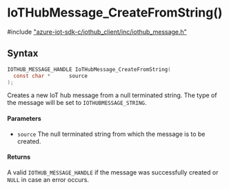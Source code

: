 # IoTHubMessage_CreateFromString()

\#include ["azure-iot-sdk-c/iothub_client/inc/iothub_message.h"](../iot-c-ref-iothub-message-h.md)  

## Syntax

```C
IOTHUB_MESSAGE_HANDLE IoTHubMessage_CreateFromString(
  const char *  	source
);

```

Creates a new IoT hub message from a null terminated string. The type of the message will be set to `IOTHUBMESSAGE_STRING`.

#### Parameters
* `source` The null terminated string from which the message is to be created.

#### Returns
A valid `IOTHUB_MESSAGE_HANDLE` if the message was successfully created or `NULL` in case an error occurs.

